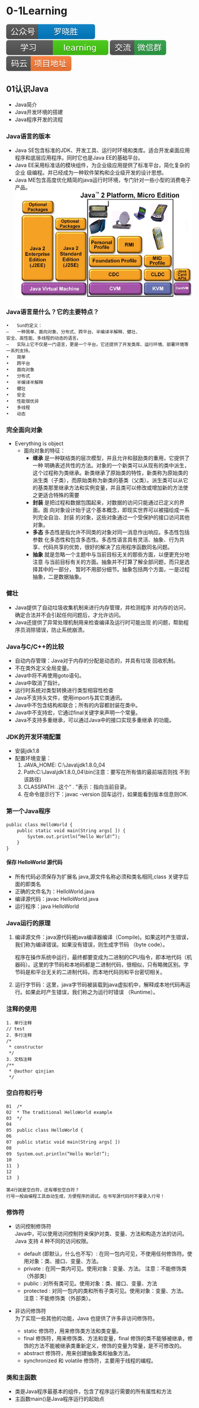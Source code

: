 # 0-1Learning

![alt text](../../static/common/svg/luoxiaosheng.svg "公众号")
![alt text](../../static/common/svg/luoxiaosheng_learning.svg "学习")
![alt text](../../static/common/svg/luoxiaosheng_wechat.svg "微信")
![alt text](../../static/common/svg/luoxiaosheng_gitee.svg "码云")


## 01认识Java

* Java简介
* Java开发环境的搭建
* Java程序开发的流程

### Java语言的版本
* Java SE包含标准的JDK、开发工具、运行时环境和类库。适合开发桌面应用程序和底层应用程序。同时它也是Java EE的基础平台。
* Java EE采用标准话的模块组件，为企业级应用提供了标准平台，简化复杂的企业
级编程。并已经成为一种软件架构和企业级开发的设计思想。
* Java ME包含高度优化精简的java运行时环境，专门针对一些小型的消费电子产品。
![alt text](../../static/java/java1.png)

### Java语言是什么？它的主要特点？
    •	Sun的定义：
    –	一种简单、面向对象、分布式、跨平台、半编译半解释、健壮、
    安全、高性能、多线程的动态的语言。
    –	实际上它不仅是一门语言，更是一个平台。它还提供了开发类库、运行环境、部署环境等一系列支持。
    •	简单
    •	跨平台
    •	面向对象
    •	分布式
    •	半编译半解释
    •	健壮
    •	安全
    •	性能很优异
    •	多线程
    •	动态
    
### 完全面向对象
* Everything is object
   * 面向对象的特征：
      * **继承**	是一种联结类的层次模型，并且允许和鼓励类的重用，它提供了一种  明确表述共性的方法。对象的一个新类可以从现有的类中派生，这个过程称为类继承。新类继承了原始类的特性，新类称为原始类的派生类（子类），而原始类称为新类的基类（父类）。派生类可以从它的基类那里继承方法和实例变量，并且类可以修改或增加新的方法使之更适合特殊的需要
      * **封装**	是把过程和数据包围起来，对数据的访问只能通过已定义的界面。面
向对象设计始于这个基本概念，即现实世界可以被描绘成一系列完全自治、封装
的对象，这些对象通过一个受保护的接口访问其他对象。
      * **多态**	多态性是指允许不同类的对象对同一消息作出响应。多态性包括参数  化多态性和包含多态性。多态性语言具有灵活、抽象、行为共享、代码共享的优势，很好的解决了应用程序函数同名问题。
      * **抽象**	就是忽略一个主题中与当前目标无关的那些方面，以便更充分地注意
与当前目标有关的方面。抽象并不打算了解全部问题，而只是选择其中的一部分， 暂时不用部分细节。抽象包括两个方面，一是过程抽象，二是数据抽象。

### 健壮
* Java提供了自动垃圾收集机制来进行内存管理，并检测程序 对内存的访问，确定合法并不会引起任何问题后，才允许访问。
* Java还提供了异常处理机制用来检查编译及运行时可能出现
的问题，帮助程序员消除错误，防止系统崩溃。

### Java与C/C++的比较
* 自动内存管理：Java对于内存的分配是动态的，并具有垃圾
回收机制。
* 不在类外定义全局变量。
* Java中将不再使用goto语句。
* Java中取消了指针。
* 运行时系统对类型转换进行类型相容性检查
* Java不支持头文件，使用import与其它类通讯。
* Java中不包含结构和联合；所有的内容都封装在类中。
* Java中不支持宏，它通过final关键字来声明一个常量。
* Java不支持多重继承，可以通过Java中的接口实现多重继承
的功能。

### JDK的开发环境配置
* 安装jdk1.8
* 配置环境变量：
   1. JAVA_HOME: C:\Java\jdk1.8.0_04
   2. Path:C:\Java\jdk1.8.0_04\bin(注意：要写在所有值的最前端否则找
不到该路径)
   3. CLASSPATH:	.这个“ . ”表示：指向当前目录。
   4. 在命令提示行下：javac	-version	回车运行，如果能看到版本信息则OK.

### 第一个Java程序
```
public class HelloWorld {
    public static void main(String args[ ]) {
        System.out.println(“Hello World!”);
    }
}
```
#### 保存 HelloWorld 源代码
* 所有代码必须保存为扩展名 java,源文件名称必须和类名相同,class 关键字后面的即类名
* 正确的文件名为：HelloWorld.java 
* 编译源代码：javac HelloWorld.java
* 运行程序：java HelloWorld

### Java运行的原理
1. 编译源文件：java源代码被java编译器编译（Compile)。如果这时产生错误，我们称为编译错误。如果没有错误，则生成字节码
（byte code）。

    程序在操作系统中运行，最终都要变成为二进制的CPU指令，即本地代码（机器码）。这里的字节码和本地码都是二进制代码，很相似，只有略微区别。字节码是和平台无关的二进制代码，而本地代码则和平台密切相关。

2. 运行字节码：这里，java字节码被装载到java虚拟机中，解释成本地代码再运行。如果此时产生错误，我们称之为运行时错误
（Runtime）。

### 注释的使用
```
1. 单行注释
// test
2. 多行注释
/*
 * constructor
 */
3. 文档注释
/**
 * @author qinjian
 */
```

### 空白符和行号
```
01	/*
02	* The traditional HelloWorld example
03	*/
04	
05	public class HelloWorld {
06	
07	public static void main(String args[ ])
08	
09	System.out.println(“Hello World!”);
10	
11	}
12	
13	}

第4行就是空白符，还有哪些空白符？
行号一般由编程工具自动生成，方便程序的调试。在书写源代码时不要录入行号！
```

### 修饰符
* 访问控制修饰符  
Java中，可以使用访问控制符来保护对类、变量、方法和构造方法的访问。Java 支持 4 种不同的访问权限。
    * default (即默认，什么也不写）: 在同一包内可见，不使用任何修饰符。使用对象：类、接口、变量、方法。
    * private : 在同一类内可见。使用对象：变量、方法。 注意：不能修饰类（外部类）
    * public : 对所有类可见。使用对象：类、接口、变量、方法
    * protected : 对同一包内的类和所有子类可见。使用对象：变量、方法。 注意：不能修饰类（外部类）。

* 非访问修饰符  
为了实现一些其他的功能，Java 也提供了许多非访问修饰符。
    * static 修饰符，用来修饰类方法和类变量。
    * final 修饰符，用来修饰类、方法和变量，final 修饰的类不能够被继承，修饰的方法不能被继承类重新定义，修饰的变量为常量，是不可修改的。
    * abstract 修饰符，用来创建抽象类和抽象方法。
    * synchronized 和 volatile 修饰符，主要用于线程的编程。
    
### 类和主函数
* 类是Java程序最基本的组件，包含了程序运行需要的所有属性和方法
* 主函数main()是Java程序运行的起始点